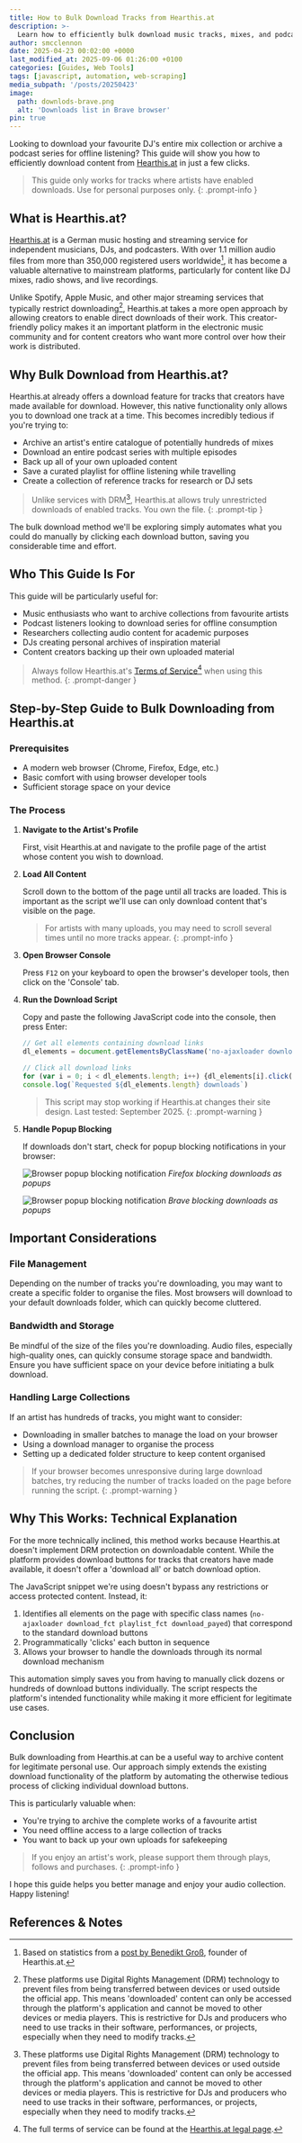 ```yaml
---
title: How to Bulk Download Tracks from Hearthis.at
description: >-
  Learn how to efficiently bulk download music tracks, mixes, and podcasts from Hearthis.at using a simple browser script.
author: smcclennon
date: 2025-04-23 00:02:00 +0000
last_modified_at: 2025-09-06 01:26:00 +0100
categories: [Guides, Web Tools]
tags: [javascript, automation, web-scraping]
media_subpath: '/posts/20250423'
image:
  path: downlods-brave.png
  alt: 'Downloads list in Brave browser'
pin: true
---
```


Looking to download your favourite DJ's entire mix collection or archive a podcast series for offline listening? This guide will show you how to efficiently download content from [Hearthis.at][hearthis] in just a few clicks.

> This guide only works for tracks where artists have enabled downloads. Use for personal purposes only.
{: .prompt-info }

## What is Hearthis.at?

[Hearthis.at][hearthis] is a German music hosting and streaming service for independent musicians, DJs, and podcasters. With over 1.1 million audio files from more than 350,000 registered users worldwide[^acrcloud_blog_hearthis], it has become a valuable alternative to mainstream platforms, particularly for content like DJ mixes, radio shows, and live recordings.

Unlike Spotify, Apple Music, and other major streaming services that typically restrict downloading[^drm_restriction], Hearthis.at takes a more open approach by allowing creators to enable direct downloads of their work. This creator-friendly policy makes it an important platform in the electronic music community and for content creators who want more control over how their work is distributed.

## Why Bulk Download from Hearthis.at?

Hearthis.at already offers a download feature for tracks that creators have made available for download. However, this native functionality only allows you to download one track at a time. This becomes incredibly tedious if you're trying to:

- Archive an artist's entire catalogue of potentially hundreds of mixes
- Download an entire podcast series with multiple episodes
- Back up all of your own uploaded content
- Save a curated playlist for offline listening while travelling
- Create a collection of reference tracks for research or DJ sets

> Unlike services with DRM[^drm_restriction], Hearthis.at allows truly unrestricted downloads of enabled tracks. You own the file.
{: .prompt-tip }

The bulk download method we'll be exploring simply automates what you could do manually by clicking each download button, saving you considerable time and effort.

## Who This Guide Is For

This guide will be particularly useful for:

- Music enthusiasts who want to archive collections from favourite artists
- Podcast listeners looking to download series for offline consumption
- Researchers collecting audio content for academic purposes
- DJs creating personal archives of inspiration material
- Content creators backing up their own uploaded material

> Always follow Hearthis.at's [Terms of Service][hearthis_tos][^hearthis_tos] when using this method.
{: .prompt-danger }

## Step-by-Step Guide to Bulk Downloading from Hearthis.at

### Prerequisites

- A modern web browser (Chrome, Firefox, Edge, etc.)
- Basic comfort with using browser developer tools
- Sufficient storage space on your device

### The Process

1. **Navigate to the Artist's Profile**
   
   First, visit Hearthis.at and navigate to the profile page of the artist whose content you wish to download.

2. **Load All Content**
   
   Scroll down to the bottom of the page until all tracks are loaded. This is important as the script we'll use can only download content that's visible on the page.

   > For artists with many uploads, you may need to scroll several times until no more tracks appear.
   {: .prompt-info }

3. **Open Browser Console**
   
   Press `F12` on your keyboard to open the browser's developer tools, then click on the 'Console' tab.

4. **Run the Download Script**
   
   Copy and paste the following JavaScript code into the console, then press Enter:

   ```js
   // Get all elements containing download links
   dl_elements = document.getElementsByClassName('no-ajaxloader download_fct playlist_fct download_payed')

   // Click all download links
   for (var i = 0; i < dl_elements.length; i++) {dl_elements[i].click();}
   console.log(`Requested ${dl_elements.length} downloads`)
   ```

   > This script may stop working if Hearthis.at changes their site design. Last tested: September 2025.
   {: .prompt-warning }

5. **Handle Popup Blocking**

   If downloads don't start, check for popup blocking notifications in your browser:
   
   ![Browser popup blocking notification](prevented-pop-up.png)
   *Firefox blocking downloads as popups*

   ![Browser popup blocking notification](prevented-pop-up-brave.png)
   *Brave blocking downloads as popups*


## Important Considerations

### File Management

Depending on the number of tracks you're downloading, you may want to create a specific folder to organise the files. Most browsers will download to your default downloads folder, which can quickly become cluttered.

### Bandwidth and Storage

Be mindful of the size of the files you're downloading. Audio files, especially high-quality ones, can quickly consume storage space and bandwidth. Ensure you have sufficient space on your device before initiating a bulk download.

### Handling Large Collections

If an artist has hundreds of tracks, you might want to consider:
- Downloading in smaller batches to manage the load on your browser
- Using a download manager to organise the process
- Setting up a dedicated folder structure to keep content organised

> If your browser becomes unresponsive during large download batches, try reducing the number of tracks loaded on the page before running the script.
{: .prompt-warning }

## Why This Works: Technical Explanation

For the more technically inclined, this method works because Hearthis.at doesn't implement DRM protection on downloadable content. While the platform provides download buttons for tracks that creators have made available, it doesn't offer a 'download all' or batch download option.

The JavaScript snippet we're using doesn't bypass any restrictions or access protected content. Instead, it:

1. Identifies all elements on the page with specific class names (`no-ajaxloader download_fct playlist_fct download_payed`) that correspond to the standard download buttons
2. Programmatically 'clicks' each button in sequence
3. Allows your browser to handle the downloads through its normal download mechanism

This automation simply saves you from having to manually click dozens or hundreds of download buttons individually. The script respects the platform's intended functionality while making it more efficient for legitimate use cases.

## Conclusion

Bulk downloading from Hearthis.at can be a useful way to archive content for legitimate personal use. Our approach simply extends the existing download functionality of the platform by automating the otherwise tedious process of clicking individual download buttons.

This is particularly valuable when:
- You're trying to archive the complete works of a favourite artist
- You need offline access to a large collection of tracks
- You want to back up your own uploads for safekeeping

> If you enjoy an artist's work, please support them through plays, follows and purchases.
{: .prompt-info }

I hope this guide helps you better manage and enjoy your audio collection. Happy listening!

## References & Notes
[^acrcloud_blog_hearthis]: Based on statistics from a [post by Benedikt Groß][acrcloud_blog_hearthis], founder of Hearthis.at.
[^drm_restriction]: These platforms use Digital Rights Management (DRM) technology to prevent files from being transferred between devices or used outside the official app. This means 'downloaded' content can only be accessed through the platform's application and cannot be moved to other devices or media players. This is restrictive for DJs and producers who need to use tracks in their software, performances, or projects, especially when they need to modify tracks.
[^hearthis_tos]: The full terms of service can be found at the [Hearthis.at legal page][hearthis_tos].

[acrcloud_blog_hearthis]: https://blog.acrcloud.com/avoid-copyright-infringement-generate-tracklist-mixes-mashups-music-streaming-services
[hearthis]: https://hearthis.at
[hearthis_tos]: https://hearthis.at/impressum
